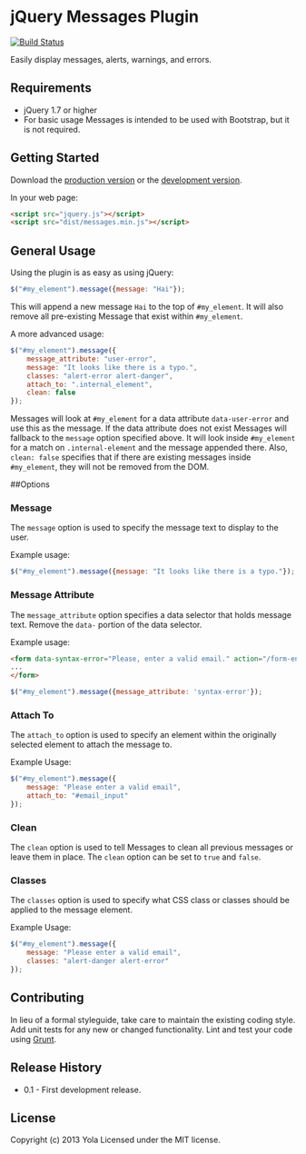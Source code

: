 # jQuery Messages Plugin

[![Build Status](https://travis-ci.org/yola/jquery-messages.png)](https://travis-ci.org/yola/jquery-messages)


Easily display messages, alerts, warnings, and errors.

## Requirements
* jQuery 1.7 or higher
* For basic usage Messages is intended to be used with Bootstrap, but it is not required.

## Getting Started
Download the [production version][min] or the [development version][max].

[min]: https://raw.github.com/yola/jquery-messages/master/dist/messages.min.js
[max]: https://raw.github.com/yola/jquery-messages/master/dist/messages.js

In your web page:

```html
<script src="jquery.js"></script>
<script src="dist/messages.min.js"></script>
```

## General Usage
Using the plugin is as easy as using jQuery:

```javascript
$("#my_element").message({message: "Hai"});
```

This will append a new message `Hai` to the top of `#my_element`. It will also remove all pre-existing Message that exist within `#my_element`.

A more advanced usage:

```javascript
$("#my_element").message({
    message_attribute: "user-error",
    message: "It looks like there is a typo.",
    classes: "alert-error alert-danger",
    attach_to: ".internal_element",
    clean: false
});
```

Messages will look at `#my_element` for a data attribute `data-user-error` and use this as the message. If the data attribute does not exist Messages will fallback to the `message` option specified above. It will look inside `#my_element` for a match on `.internal-element` and the message appended there. Also, `clean: false` specifies that if there are existing messages inside `#my_element`, they will not be removed from the DOM.

##Options

### Message
The `message` option is used to specify the message text to display to the user.

Example usage:

```javascript
$("#my_element").message({message: "It looks like there is a typo."});
```

### Message Attribute
The `message_attribute` option specifies a data selector that holds message text. Remove the `data-` portion of the data selector.

Example usage:

```html
<form data-syntax-error="Please, enter a valid email." action="/form-endpoint">
...
</form>
```

```javascript
$("#my_element").message({message_attribute: 'syntax-error'});
```

### Attach To
The `attach_to` option is used to specify an element within the originally selected element to attach the message to.

Example Usage:

```javascript
$("#my_element").message({
    message: "Please enter a valid email",
    attach_to: "#email_input"
});
```

### Clean
The `clean` option is used to tell Messages to clean all previous messages or leave them in place. The `clean` option can be set to `true` and `false`.

### Classes
The `classes` option is used to specify what CSS class or classes should be
applied to the message element.

Example Usage:

```javascript
$("#my_element").message({
    message: "Please enter a valid email",
    classes: "alert-danger alert-error"
});
```

## Contributing
In lieu of a formal styleguide, take care to maintain the existing coding style. Add unit tests for any new or changed functionality. Lint and test your code using [Grunt](http://gruntjs.com/).

## Release History

* 0.1 - First development release.

## License
Copyright (c) 2013 Yola
Licensed under the MIT license.
